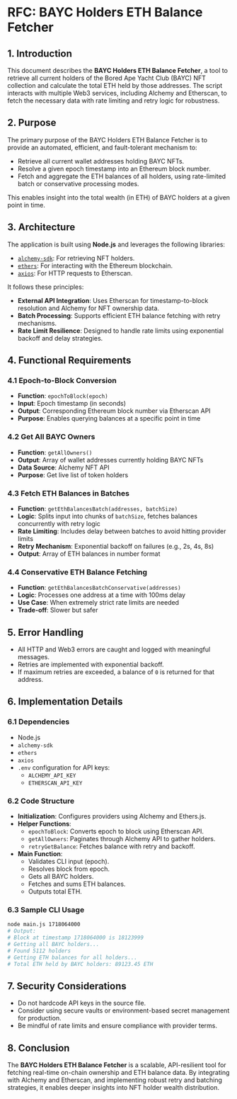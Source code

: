 # RFC: BAYC Holders ETH Balance Fetcher

## 1. Introduction

This document describes the **BAYC Holders ETH Balance Fetcher**, a tool to retrieve all current holders of the Bored Ape Yacht Club (BAYC) NFT collection and calculate the total ETH held by those addresses. The script interacts with multiple Web3 services, including Alchemy and Etherscan, to fetch the necessary data with rate limiting and retry logic for robustness.

## 2. Purpose

The primary purpose of the BAYC Holders ETH Balance Fetcher is to provide an automated, efficient, and fault-tolerant mechanism to:

- Retrieve all current wallet addresses holding BAYC NFTs.
- Resolve a given epoch timestamp into an Ethereum block number.
- Fetch and aggregate the ETH balances of all holders, using rate-limited batch or conservative processing modes.

This enables insight into the total wealth (in ETH) of BAYC holders at a given point in time.

## 3. Architecture

The application is built using **Node.js** and leverages the following libraries:

- [`alchemy-sdk`](https://www.npmjs.com/package/alchemy-sdk): For retrieving NFT holders.
- [`ethers`](https://www.npmjs.com/package/ethers): For interacting with the Ethereum blockchain.
- [`axios`](https://www.npmjs.com/package/axios): For HTTP requests to Etherscan.

It follows these principles:

- **External API Integration**: Uses Etherscan for timestamp-to-block resolution and Alchemy for NFT ownership data.
- **Batch Processing**: Supports efficient ETH balance fetching with retry mechanisms.
- **Rate Limit Resilience**: Designed to handle rate limits using exponential backoff and delay strategies.

## 4. Functional Requirements

### 4.1 Epoch-to-Block Conversion

- **Function**: `epochToBlock(epoch)`
- **Input**: Epoch timestamp (in seconds)
- **Output**: Corresponding Ethereum block number via Etherscan API
- **Purpose**: Enables querying balances at a specific point in time

### 4.2 Get All BAYC Owners

- **Function**: `getAllOwners()`
- **Output**: Array of wallet addresses currently holding BAYC NFTs
- **Data Source**: Alchemy NFT API
- **Purpose**: Get live list of token holders

### 4.3 Fetch ETH Balances in Batches

- **Function**: `getEthBalancesBatch(addresses, batchSize)`
- **Logic**: Splits input into chunks of `batchSize`, fetches balances concurrently with retry logic
- **Rate Limiting**: Includes delay between batches to avoid hitting provider limits
- **Retry Mechanism**: Exponential backoff on failures (e.g., 2s, 4s, 8s)
- **Output**: Array of ETH balances in number format

### 4.4 Conservative ETH Balance Fetching

- **Function**: `getEthBalancesBatchConservative(addresses)`
- **Logic**: Processes one address at a time with 100ms delay
- **Use Case**: When extremely strict rate limits are needed
- **Trade-off**: Slower but safer

## 5. Error Handling

- All HTTP and Web3 errors are caught and logged with meaningful messages.
- Retries are implemented with exponential backoff.
- If maximum retries are exceeded, a balance of `0` is returned for that address.

## 6. Implementation Details

### 6.1 Dependencies

- Node.js
- `alchemy-sdk`
- `ethers`
- `axios`
- `.env` configuration for API keys:
  - `ALCHEMY_API_KEY`
  - `ETHERSCAN_API_KEY`

### 6.2 Code Structure

- **Initialization**: Configures providers using Alchemy and Ethers.js.
- **Helper Functions**:
  - `epochToBlock`: Converts epoch to block using Etherscan API.
  - `getAllOwners`: Paginates through Alchemy API to gather holders.
  - `retryGetBalance`: Fetches balance with retry and backoff.
- **Main Function**:
  - Validates CLI input (epoch).
  - Resolves block from epoch.
  - Gets all BAYC holders.
  - Fetches and sums ETH balances.
  - Outputs total ETH.

### 6.3 Sample CLI Usage

```bash
node main.js 1718064000
# Output:
# Block at timestamp 1718064000 is 18123999
# Getting all BAYC holders...
# Found 5112 holders
# Getting ETH balances for all holders...
# Total ETH held by BAYC holders: 89123.45 ETH
```

## 7. Security Considerations

- Do not hardcode API keys in the source file.
- Consider using secure vaults or environment-based secret management for production.
- Be mindful of rate limits and ensure compliance with provider terms.

## 8. Conclusion

The **BAYC Holders ETH Balance Fetcher** is a scalable, API-resilient tool for fetching real-time on-chain ownership and ETH balance data. By integrating with Alchemy and Etherscan, and implementing robust retry and batching strategies, it enables deeper insights into NFT holder wealth distribution.
